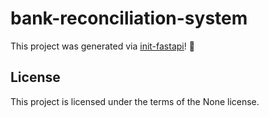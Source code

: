 # bank-reconciliation-system

This project was generated via [init-fastapi](https://github.com/toantranct94/init-fastapi)! :tada:

## License

This project is licensed under the terms of the None license.
